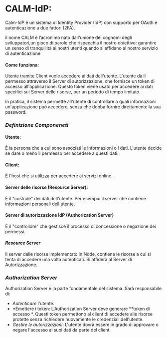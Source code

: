# CALM-IdP:
 Calm-IdP è un sistema di Identity Provider (IdP) con supporto per OAuth e autenticazione a due fattori (2FA).  

il nome CALM è l’acronimo nato dall'unione dei cognomi degli sviluppatori,un gioco di parole che rispecchia il nostro obiettivo:
garantire un senso di tranquillità ai nostri utenti quando si affidano al nostro servizio di autenticazione



#### Come funziona:
Utente tramite Client vuole accedere ai dati dell'utente.
L'utente dà il permesso attraverso il Server di autorizzazione, che fornisce un token di accesso all'applicazione.
Questo token viene usato per accedere ai dati specifici sul Server delle risorse, per un periodo di tempo limitato.

In pratica, il  sistema  permette all'utente di controllare a quali informazioni un'applicazione può accedere, senza che debba fornire direttamente la sua password.


### *Definizione Componeneti*
#### Utente: 
È la persona che a cui sono associati le informazioni o i dati. L'utente decide se dare o meno il permesso per accedere a questi dati.
#### Client: 
È l'host che si utilizza per accedere ai servizi online.
#### Server delle risorse (Resource Server): 
È il "custode" dei dati dell'utente. Per esempio il server che contiene informazioni personali dell'utente.
#### Server di autorizzazione IdP (Authorization Server)
È il "controllore" che gestisce il processo di concessione o negazione dei permessi.

####  *Resource Server*
Il server delle risorse implementato in Node, contiene le risorse a cui si tenta di accedere una volta autenticati. Si affiderà al Server di Autorizzazione.

###  *Authorization Server*
   Authorization Server è la parte fondamentale del sistema. Sarà responsabile di:
   - *Autenticare* l'utente.
   - *Emettere i token: L'Authorization Server deve generare **token di accesso *. Questi token permettono al client di accedere alle risorse protette senza richiedere nuovamente le credenziali dell'utente.
   - *Gestire le autorizzazioni*: L'utente dovrà essere in grado di approvare o negare l'accesso ai suoi dati da parte del client.


   


